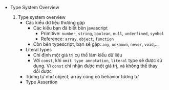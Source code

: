 - Type System Overview

  1. Type system overview
     - Các kiểu dữ liệu thường gặp
       - Các kiểu bạn đã biết bên javascript
         - Primitive: `number`, `string`, `boolean`, `null`, `underfined`, `symbol`
         - Reference: `array`, `object`, `function`
       - Còn bên typescript, bạn sẽ gặp: `any`, `unknown`, `never`, `void`,...
     - Literal types
       - Chỉ định một giá trị cụ thể làm kiểu dữ liệu
       - Với `const`, khi `omit type annotation`, `literal` type sẽ được sử dụng. Vì `const` chỉ nhận được một giá trị, và không thể thay đổi được
     - Tương tự như object, array cũng có behavior tương tự
     - Type Assertion
